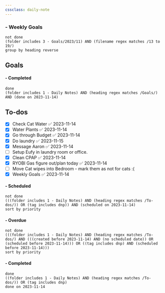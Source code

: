 ```yaml
---
cssclass: daily-note
---
```

### - Weekly Goals
```tasks
not done
(folder includes 3 - Goals/2023/11) AND (filename regex matches /13 to 19/)
group by heading reverse
```
## Goals
#### - Completed
```tasks
done
(folder includes 1 - Daily Notes) AND (heading regex matches /Goals/) AND (done on 2023-11-14)
```
## To-dos
- [x] Check Cat Water ✅ 2023-11-14
- [x] Water Plants ✅ 2023-11-14
- [x] Go through Budget ✅ 2023-11-14
- [x] Do laundry ✅ 2023-11-15
- [x] Message Aaron ✅ 2023-11-14
- [ ] Setup Eufy in laundry room or office.
- [x] Clean CPAP ✅ 2023-11-14
- [x] RYOBI Gas figure out/plan today ✅ 2023-11-14
- [ ] Move Cat wipes into Bedroom - mark them as not for cats :(
- [x] Weekly Goals ✅ 2023-11-14

#### - Scheduled
```tasks
not done
(((folder includes 1 - Daily Notes) AND (heading regex matches /To-dos/)) OR (tag includes dnp)) AND (scheduled on 2023-11-14)
sort by priority
```
#### - Overdue
```tasks
not done
(((folder includes 1 - Daily Notes) AND (heading regex matches /To-dos/) AND (((created before 2023-11-14) AND (no scheduled date)) OR (scheduled before 2023-11-14))) OR ((tag includes dnp) AND (scheduled before 2023-11-14)))
sort by priority
```
#### - Completed
```tasks
done
((folder includes 1 - Daily Notes) AND (heading regex matches /To-dos/)) OR (tag includes dnp)
done on 2023-11-14
```

